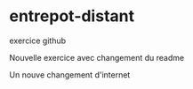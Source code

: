 # entrepot-distant
exercice github

Nouvelle exercice avec changement du readme

Un nouve  changement d'internet
